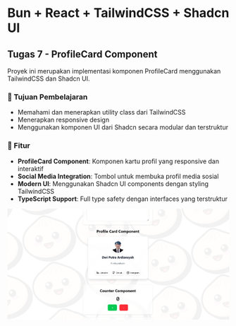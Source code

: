 # Bun + React + TailwindCSS + Shadcn UI

## Tugas 7 - ProfileCard Component

Proyek ini merupakan implementasi komponen ProfileCard menggunakan TailwindCSS dan Shadcn UI.

### 🎯 Tujuan Pembelajaran
- Memahami dan menerapkan utility class dari TailwindCSS
- Menerapkan responsive design
- Menggunakan komponen UI dari Shadcn secara modular dan terstruktur

### 🚀 Fitur
- **ProfileCard Component**: Komponen kartu profil yang responsive dan interaktif
- **Social Media Integration**: Tombol untuk membuka profil media sosial
- **Modern UI**: Menggunakan Shadcn UI components dengan styling TailwindCSS
- **TypeScript Support**: Full type safety dengan interfaces yang terstruktur

![ss](<Screenshot (2468).png>)